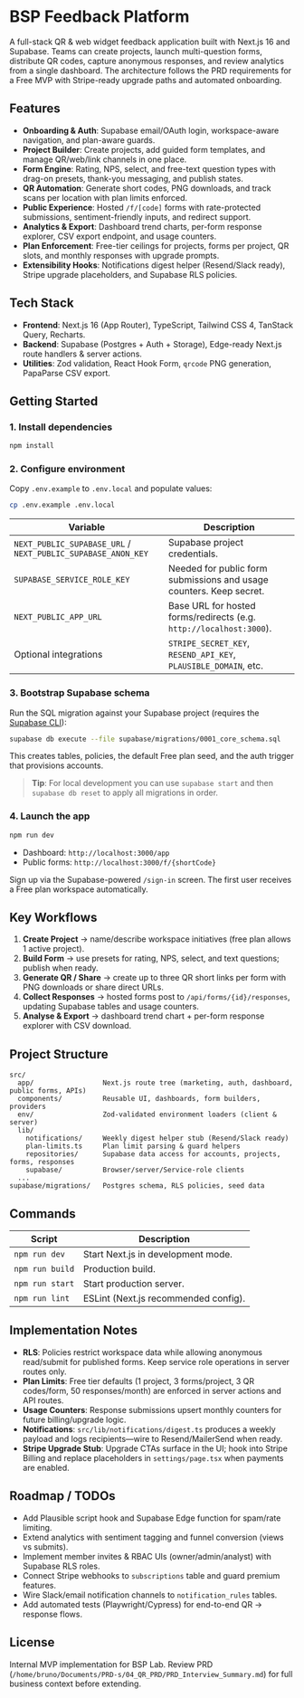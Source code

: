 # BSP Feedback Platform

A full-stack QR & web widget feedback application built with Next.js 16 and Supabase. Teams can create projects, launch multi-question forms, distribute QR codes, capture anonymous responses, and review analytics from a single dashboard. The architecture follows the PRD requirements for a Free MVP with Stripe-ready upgrade paths and automated onboarding.

## Features

- **Onboarding & Auth**: Supabase email/OAuth login, workspace-aware navigation, and plan-aware guards.
- **Project Builder**: Create projects, add guided form templates, and manage QR/web/link channels in one place.
- **Form Engine**: Rating, NPS, select, and free-text question types with drag-on presets, thank-you messaging, and publish states.
- **QR Automation**: Generate short codes, PNG downloads, and track scans per location with plan limits enforced.
- **Public Experience**: Hosted `/f/[code]` forms with rate-protected submissions, sentiment-friendly inputs, and redirect support.
- **Analytics & Export**: Dashboard trend charts, per-form response explorer, CSV export endpoint, and usage counters.
- **Plan Enforcement**: Free-tier ceilings for projects, forms per project, QR slots, and monthly responses with upgrade prompts.
- **Extensibility Hooks**: Notifications digest helper (Resend/Slack ready), Stripe upgrade placeholders, and Supabase RLS policies.

## Tech Stack

- **Frontend**: Next.js 16 (App Router), TypeScript, Tailwind CSS 4, TanStack Query, Recharts.
- **Backend**: Supabase (Postgres + Auth + Storage), Edge-ready Next.js route handlers & server actions.
- **Utilities**: Zod validation, React Hook Form, `qrcode` PNG generation, PapaParse CSV export.

## Getting Started

### 1. Install dependencies

```bash
npm install
```

### 2. Configure environment

Copy `.env.example` to `.env.local` and populate values:

```bash
cp .env.example .env.local
```

| Variable | Description |
| --- | --- |
| `NEXT_PUBLIC_SUPABASE_URL` / `NEXT_PUBLIC_SUPABASE_ANON_KEY` | Supabase project credentials. |
| `SUPABASE_SERVICE_ROLE_KEY` | Needed for public form submissions and usage counters. Keep secret. |
| `NEXT_PUBLIC_APP_URL` | Base URL for hosted forms/redirects (e.g. `http://localhost:3000`). |
| Optional integrations | `STRIPE_SECRET_KEY`, `RESEND_API_KEY`, `PLAUSIBLE_DOMAIN`, etc. |

### 3. Bootstrap Supabase schema

Run the SQL migration against your Supabase project (requires the [Supabase CLI](https://supabase.com/docs/guides/cli)):

```bash
supabase db execute --file supabase/migrations/0001_core_schema.sql
```

This creates tables, policies, the default Free plan seed, and the auth trigger that provisions accounts.

> **Tip**: For local development you can use `supabase start` and then `supabase db reset` to apply all migrations in order.

### 4. Launch the app

```bash
npm run dev
```

- Dashboard: `http://localhost:3000/app`
- Public forms: `http://localhost:3000/f/{shortCode}`

Sign up via the Supabase-powered `/sign-in` screen. The first user receives a Free plan workspace automatically.

## Key Workflows

1. **Create Project** → name/describe workspace initiatives (free plan allows 1 active project).
2. **Build Form** → use presets for rating, NPS, select, and text questions; publish when ready.
3. **Generate QR / Share** → create up to three QR short links per form with PNG downloads or share direct URLs.
4. **Collect Responses** → hosted forms post to `/api/forms/{id}/responses`, updating Supabase tables and usage counters.
5. **Analyse & Export** → dashboard trend chart + per-form response explorer with CSV download.

## Project Structure

```
src/
  app/                 Next.js route tree (marketing, auth, dashboard, public forms, APIs)
  components/          Reusable UI, dashboards, form builders, providers
  env/                 Zod-validated environment loaders (client & server)
  lib/
    notifications/     Weekly digest helper stub (Resend/Slack ready)
    plan-limits.ts     Plan limit parsing & guard helpers
    repositories/      Supabase data access for accounts, projects, forms, responses
    supabase/          Browser/server/Service-role clients
  ...
supabase/migrations/   Postgres schema, RLS policies, seed data
```

## Commands

| Script | Description |
| --- | --- |
| `npm run dev` | Start Next.js in development mode. |
| `npm run build` | Production build. |
| `npm run start` | Start production server. |
| `npm run lint` | ESLint (Next.js recommended config). |

## Implementation Notes

- **RLS**: Policies restrict workspace data while allowing anonymous read/submit for published forms. Keep service role operations in server routes only.
- **Plan Limits**: Free tier defaults (1 project, 3 forms/project, 3 QR codes/form, 50 responses/month) are enforced in server actions and API routes.
- **Usage Counters**: Response submissions upsert monthly counters for future billing/upgrade logic.
- **Notifications**: `src/lib/notifications/digest.ts` produces a weekly payload and logs recipients—wire to Resend/MailerSend when ready.
- **Stripe Upgrade Stub**: Upgrade CTAs surface in the UI; hook into Stripe Billing and replace placeholders in `settings/page.tsx` when payments are enabled.

## Roadmap / TODOs

- Add Plausible script hook and Supabase Edge function for spam/rate limiting.
- Extend analytics with sentiment tagging and funnel conversion (views vs submits).
- Implement member invites & RBAC UIs (owner/admin/analyst) with Supabase RLS roles.
- Connect Stripe webhooks to `subscriptions` table and guard premium features.
- Wire Slack/email notification channels to `notification_rules` tables.
- Add automated tests (Playwright/Cypress) for end-to-end QR → response flows.

## License

Internal MVP implementation for BSP Lab. Review PRD (`/home/bruno/Documents/PRD-s/04_QR_PRD/PRD_Interview_Summary.md`) for full business context before extending.
